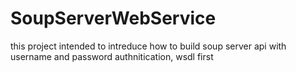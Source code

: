 # SoupServerWebService
this project intended to intreduce how to build soup server api with username and password authnitication, wsdl first
